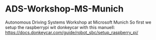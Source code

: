 # ADS-Workshop-MS-Munich
Autonomous Driving Systems Workshop at Microsoft Munich
So first we setup the raspberrypi wit donkeycar with this manuell: https://docs.donkeycar.com/guide/robot_sbc/setup_raspberry_pi/
